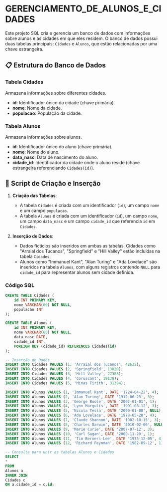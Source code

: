 # GERENCIAMENTO_DE_ALUNOS_E_CIDADES

Este projeto SQL cria e gerencia um banco de dados com informações sobre alunos e as cidades em que eles residem. O banco de dados possui duas tabelas principais: `Cidades` e `Alunos`, que estão relacionadas por uma chave estrangeira.

## 📋 Estrutura do Banco de Dados

### Tabela Cidades
Armazena informações sobre diferentes cidades.
- **id**: Identificador único da cidade (chave primária).
- **nome**: Nome da cidade.
- **populacao**: População da cidade.

### Tabela Alunos
Armazena informações sobre alunos.
- **id**: Identificador único do aluno (chave primária).
- **nome**: Nome do aluno.
- **data_nasc**: Data de nascimento do aluno.
- **cidade_id**: Identificador da cidade onde o aluno reside (chave estrangeira referenciando `Cidades(id)`).

## 📝 Script de Criação e Inserção

1. **Criação das Tabelas**: 
   - A tabela `Cidades` é criada com um identificador (`id`), um campo `nome` e um campo `populacao`.
   - A tabela `Alunos` é criada com um identificador (`id`), um campo `nome`, um campo `data_nasc` e um campo `cidade_id` que referencia `id` em `Cidades`.

2. **Inserção de Dados**:
   - Dados fictícios são inseridos em ambas as tabelas. Cidades como "Arraial dos Tucanos", "Springfield" e "Hill Valley" estão incluídas na tabela `Cidades`.
   - Alunos como "Immanuel Kant", "Alan Turing" e "Ada Lovelace" são inseridos na tabela `Alunos`, com alguns registros contendo `NULL` para `cidade_id` para representar alunos sem cidade definida.

### Código SQL

```sql
CREATE TABLE Cidades (
    id INT PRIMARY KEY,
    nome VARCHAR(60) NOT NULL,
    populacao INT
);

CREATE TABLE Alunos (
    id INT PRIMARY KEY,
    nome VARCHAR(60) NOT NULL,
    data_nasc DATE,
    cidade_id INT,
    FOREIGN KEY (cidade_id) REFERENCES Cidades(id)
);

-- Inserção de Dados
INSERT INTO Cidades VALUES (1, 'Arraial dos Tucanos', 42632);
INSERT INTO Cidades VALUES (2, 'Springfield', 13820);
INSERT INTO Cidades VALUES (3, 'Hill Valley', 27383);
INSERT INTO Cidades VALUES (4, 'Coruscant', 19138);
INSERT INTO Cidades VALUES (5, 'Minas Tirith', 31394);

INSERT INTO Alunos VALUES (1, 'Immanuel Kant', DATE '1724-04-22', 4);
INSERT INTO Alunos VALUES (2, 'Alan Turing', DATE '1912-06-23', 3);
INSERT INTO Alunos VALUES (3, 'George Boole', DATE '2002-01-01', 1);
INSERT INTO Alunos VALUES (4, 'Lynn Margulis', DATE '1991-08-12', 3);
INSERT INTO Alunos VALUES (5, 'Nicola Tesla', DATE '2090-01-08', NULL);
INSERT INTO Alunos VALUES (6, 'Ada Lovelace', DATE '1978-05-28', 4);
INSERT INTO Alunos VALUES (7, 'Claude Shannon', DATE '1982-10-15', 3);
INSERT INTO Alunos VALUES (8, 'Charles Darwin', DATE '2010-02-06', NULL);
INSERT INTO Alunos VALUES (9, 'Marie Curie', DATE '2007-07-12', 3);
INSERT INTO Alunos VALUES (10, 'Carl Sagan', DATE '2000-11-20', 1);
INSERT INTO Alunos VALUES (11, 'Tim Berners-Lee', DATE '1973-12-05', 4);
INSERT INTO Alunos VALUES (12, 'Richard Feynman', DATE '1982-09-12', 1);

-- Consulta para unir as tabelas Alunos e Cidades
SELECT
*
FROM
Alunos a 
INNER JOIN
Cidades c 
ON a.cidade_id = c.id;

